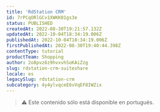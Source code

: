 ```yaml
---
title: 'RdStation CRM'
id: 7rPCqORlGCv1XWKK01gs3e
status: PUBLISHED
createdAt: 2022-08-30T19:21:57.132Z
updatedAt: 2022-10-04T18:34:19.006Z
publishedAt: 2022-10-04T18:34:19.006Z
firstPublishedAt: 2022-08-30T19:40:44.398Z
contentType: tutorial
productTeam: Shopping
author: 2o8pvz6z9hvxvhSoKAiZzg
slug: rdstation-crm-suiteshare
locale: es
legacySlug: rdstation-crm
subcategory: 4y4ylvqceE6vVqEF8IWZix
---
```


>⚠️ Este contenido sólo está disponible en portugués.
